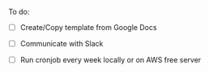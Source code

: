 To do:
- [ ] Create/Copy template from Google Docs
- [ ] Communicate with Slack
- [ ] Run cronjob every week locally or on AWS free server


